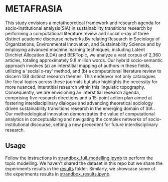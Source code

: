 # METAFRASIA

This study envisions a metatheoretical framework and research agenda for socio-institutional analysis(SIA) in sustainability transitions research by performing a computational literature review and social x-ray of three distinct academic discourse networks.By relating Research in Sociology of Organizations, Environmental Innovation, and Sustainability Science and by employing advanced machine learning techniques, including Latent Dirichlet Allocation (LDA) and BERTopic, we analyze a vast corpus of 2,360 articles, totaling approximately 9.8 million words. Our hybrid socio-semantic approach involves (a) an interstitial mapping of authors in these fields, utilizing a 'social x-ray' method, and (b) a computational literature review to discern 138 distinct research themes. This endeavor not only catalogues the focal topics across these journals but also highlights the necessity for more nuanced, interstitial research within this linguistic topography. Consequently, we are envisioning an interstitial research agenda, comprising five research directions and a 15-point action plan aimed at fostering interdisciplinary dialogue and advancing theoretical sociology driven sustainability transitions research in the emerging domain of SIA . Our methodological innovation demonstrates the value of computational analytics in conceptualizing and navigating the complex networks of socio-institutional discourse, setting a new precedent for future interdisciplinary research.

## Usage

Follow the instructions in [strandbox_full_modelling.ipynb](strandbox_full_modelling.ipynb) to perform the topic modelling. We haven't shared the dataset in this repo but we share the experiments results in the [results](results) folder. Similarly, we showcase some of the experiments results in [strandbox_results.ipynb](strandbox_results.ipynb).
